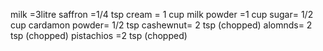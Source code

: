 milk =3litre
saffron =1/4 tsp
cream =  1 cup
milk powder =1 cup
sugar= 1/2 cup
cardamon powder= 1/2 tsp
cashewnut= 2 tsp (chopped)
alomnds= 2 tsp (chopped)
pistachios =2 tsp (chopped)